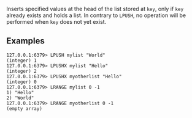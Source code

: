 Inserts specified values at the head of the list stored at `key`, only if `key`
already exists and holds a list.
In contrary to `LPUSH`, no operation will be performed when `key` does not yet
exist.

## Examples

```
127.0.0.1:6379> LPUSH mylist "World"
(integer) 1
127.0.0.1:6379> LPUSHX mylist "Hello"
(integer) 2
127.0.0.1:6379> LPUSHX myotherlist "Hello"
(integer) 0
127.0.0.1:6379> LRANGE mylist 0 -1
1) "Hello"
2) "World"
127.0.0.1:6379> LRANGE myotherlist 0 -1
(empty array)
```
